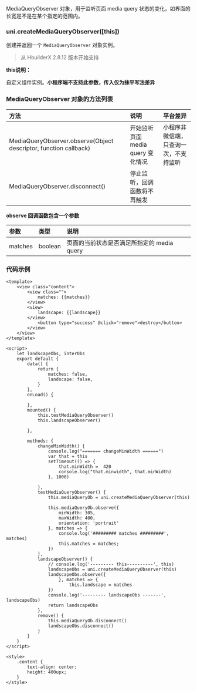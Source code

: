 MediaQueryObserver 对象，用于监听页面 media query 状态的变化，如界面的长宽是不是在某个指定的范围内。

### uni.createMediaQueryObserver([this])
创建并返回一个 ``MediaQueryObserver`` 对象实例。

> 从 HbuilderX 2.8.12 版本开始支持

**this说明：**

自定义组件实例。**小程序端不支持此参数，传入仅为抹平写法差异**

### MediaQueryObserver 对象的方法列表

|方法|说明|平台差异|
|:-|:-|:-|
|MediaQueryObserver.observe(Object descriptor, function callback)|开始监听页面 media query 变化情况|小程序非微信端，只查询一次，不支持监听|
|MediaQueryObserver.disconnect()|停止监听，回调函数将不再触发||

**observe 回调函数包含一个参数**

|参数|类型|说明|
|:-|:-|:-|
|matches|boolean|页面的当前状态是否满足所指定的 media query|

### 代码示例

```
<template>
    <view class="content">
        <view class="">
            matches: {{matches}}
        </view>
        <view>
            landscape: {{landscape}}
        </view>
            <button type="success" @click="remove">destroy</button>
        </view>
    </view>
</template>

<script>
    let landscapeObs, interObs
    export default {
        data() {
            return {
                matches: false,
                landscape: false,
            }
        },
        onLoad() {

        },
        mounted() {
            this.testMediaQueryObserver()
            this.landscapeObserver()

        },

        methods: {
            changeMinWidth() {
                console.log("======= changeMinWidth ======")
                var that = this
                setTimeout(() => {
                    that.minWidth =  420
                    console.log("that.minwidth", that.minWidth)
                }, 1000)

            },
            testMediaQueryObserver() {
                this.mediaQueryOb = uni.createMediaQueryObserver(this)

                this.mediaQueryOb.observe({
                    minWidth: 305,
                    maxWidth: 400,
                    orientation: 'portrait'  
                }, matches => {
                    console.log('######### matches #########', matches)
                    this.matches = matches;
                })
            },
            landscapeObserver() {
                // console.log('--------- this----------', this)
                landscapeObs = uni.createMediaQueryObserver(this)
                landscapeObs.observe({
                    }, matches => {
                        this.landscape = matches
                })
                console.log('--------- landscapeObs -------', landscapeObs)
                return landscapeObs
            },
            remove() {
                this.mediaQueryOb.disconnect()
                landscapeObs.disconnect()
            }
        }
    }
</script>

<style>
    .content {
        text-align: center;
        height: 400upx;
    }
</style>
```
